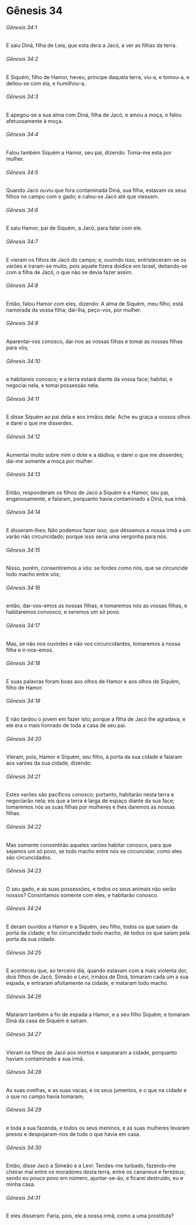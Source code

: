 # Gênesis 34

###### Gênesis 34:1

E saiu Diná, filha de Leia, que esta dera a Jacó, a ver as filhas da terra.

###### Gênesis 34:2

E Siquém, filho de Hamor, heveu, príncipe daquela terra, viu-a, e tomou-a, e deitou-se com ela, e humilhou-a.

###### Gênesis 34:3

E apegou-se a sua alma com Diná, filha de Jacó, e amou a moça, e falou afetuosamente à moça.

###### Gênesis 34:4

Falou também Siquém a Hamor, seu pai, dizendo: Toma-me esta por mulher.

###### Gênesis 34:5

Quando Jacó ouviu que fora contaminada Diná, sua filha, estavam os seus filhos no campo com o gado; e calou-se Jacó até que viessem.

###### Gênesis 34:6

E saiu Hamor, pai de Siquém, a Jacó, para falar com ele.

###### Gênesis 34:7

E vieram os filhos de Jacó do campo; e, ouvindo isso, entristeceram-se os varões e iraram-se muito, pois aquele fizera doidice em Israel, deitando-se com a filha de Jacó, o que não se devia fazer assim.

###### Gênesis 34:8

Então, falou Hamor com eles, dizendo: A alma de Siquém, meu filho, está namorada da vossa filha; dai-lha, peço-vos, por mulher.

###### Gênesis 34:9

Aparentai-vos conosco, dai-nos as vossas filhas e tomai as nossas filhas para vós;

###### Gênesis 34:10

e habitareis conosco; e a terra estará diante da vossa face; habitai, e negociai nela, e tomai possessão nela.

###### Gênesis 34:11

E disse Siquém ao pai dela e aos irmãos dela: Ache eu graça a vossos olhos e darei o que me disserdes.

###### Gênesis 34:12

Aumentai muito sobre mim o dote e a dádiva, e darei o que me disserdes; dai-me somente a moça por mulher.

###### Gênesis 34:13

Então, responderam os filhos de Jacó a Siquém e a Hamor, seu pai, enganosamente, e falaram, porquanto havia contaminado a Diná, sua irmã.

###### Gênesis 34:14

E disseram-lhes: Não podemos fazer isso, que déssemos a nossa irmã a um varão não circuncidado; porque isso seria uma vergonha para nós.

###### Gênesis 34:15

Nisso, porém, consentiremos a vós: se fordes como nós, que se circuncide todo macho entre vós;

###### Gênesis 34:16

então, dar-vos-emos as nossas filhas, e tomaremos nós as vossas filhas, e habitaremos convosco, e seremos um só povo.

###### Gênesis 34:17

Mas, se não nos ouvirdes e não vos circuncidardes, tomaremos a nossa filha e ir-nos-emos.

###### Gênesis 34:18

E suas palavras foram boas aos olhos de Hamor e aos olhos de Siquém, filho de Hamor.

###### Gênesis 34:19

E não tardou o jovem em fazer isto; porque a filha de Jacó lhe agradava, e ele era o mais honrado de toda a casa de seu pai.

###### Gênesis 34:20

Vieram, pois, Hamor e Siquém, seu filho, à porta da sua cidade e falaram aos varões da sua cidade, dizendo:

###### Gênesis 34:21

Estes varões são pacíficos conosco; portanto, habitarão nesta terra e negociarão nela; eis que a terra é larga de espaço diante da sua face; tomaremos nós as suas filhas por mulheres e lhes daremos as nossas filhas.

###### Gênesis 34:22

Mas somente consentirão aqueles varões habitar conosco, para que sejamos um só povo, se todo macho entre nós se circuncidar, como eles são circuncidados.

###### Gênesis 34:23

O seu gado, e as suas possessões, e todos os seus animais não serão nossos? Consintamos somente com eles, e habitarão conosco.

###### Gênesis 34:24

E deram ouvidos a Hamor e a Siquém, seu filho, todos os que saíam da porta da cidade; e foi circuncidado todo macho, de todos os que saíam pela porta da sua cidade.

###### Gênesis 34:25

E aconteceu que, ao terceiro dia, quando estavam com a mais violenta dor, dois filhos de Jacó, Simeão e Levi, irmãos de Diná, tomaram cada um a sua espada, e entraram afoitamente na cidade, e mataram todo macho.

###### Gênesis 34:26

Mataram também a fio de espada a Hamor, e a seu filho Siquém; e tomaram Diná da casa de Siquém e saíram.

###### Gênesis 34:27

Vieram os filhos de Jacó aos mortos e saquearam a cidade, porquanto haviam contaminado a sua irmã.

###### Gênesis 34:28

As suas ovelhas, e as suas vacas, e os seus jumentos, e o que na cidade e o que no campo havia tomaram;

###### Gênesis 34:29

e toda a sua fazenda, e todos os seus meninos, e as suas mulheres levaram presos e despojaram-nos de tudo o que havia em casa.

###### Gênesis 34:30

Então, disse Jacó a Simeão e a Levi: Tendes-me turbado, fazendo-me cheirar mal entre os moradores desta terra, entre os cananeus e ferezeus; sendo eu pouco povo em número, ajuntar-se-ão, e ficarei destruído, eu e minha casa.

###### Gênesis 34:31

E eles disseram: Faria, pois, ele a nossa irmã, como a uma prostituta?

